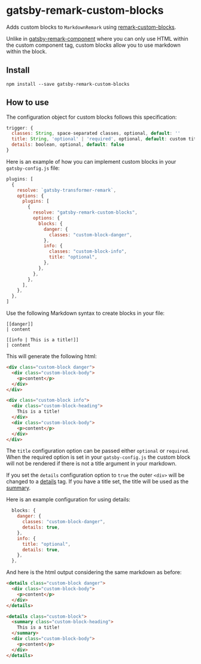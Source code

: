 # gatsby-remark-custom-blocks

Adds custom blocks to `MarkdownRemark` using [remark-custom-blocks](https://github.com/zestedesavoir/zmarkdown/tree/master/packages/remark-custom-blocks).

Unlike in [gatsby-remark-component](https://www.gatsbyjs.org/packages/gatsby-remark-component/) where you can only use HTML within the custom component tag, custom blocks allow you to use markdown within the block.

## Install

`npm install --save gatsby-remark-custom-blocks`

## How to use

The configuration object for custom blocks follows this specification:

```javascript
trigger: {
  classes: String, space-separated classes, optional, default: ''
  title: String, 'optional' | 'required', optional, default: custom titles not allowed
  details: boolean, optional, default: false
}
```

Here is an example of how you can implement custom blocks in your `gatsby-config.js` file:

```javascript
plugins: [
  {
    resolve: `gatsby-transformer-remark`,
    options: {
      plugins: [
        {
          resolve: "gatsby-remark-custom-blocks",
          options: {
            blocks: {
              danger: {
                classes: "custom-block-danger",
              },
              info: {
                classes: "custom-block-info",
                title: "optional",
              },
            },
          },
        },
      ],
    },
  },
]
```

Use the following Markdown syntax to create blocks in your file:

```
[[danger]]
| content

[[info | This is a title!]]
| content
```

This will generate the following html:

```html
<div class="custom-block danger">
  <div class="custom-block-body">
    <p>content</p>
  </div>
</div>

<div class="custom-block info">
  <div class="custom-block-heading">
    This is a title!
  </div>
  <div class="custom-block-body">
    <p>content</p>
  </div>
</div>
```

The `title` configuration option can be passed either `optional` or `required`. When the required option is set in your `gatsby-config.js` the custom block will not be rendered if there is not a title argument in your markdown.

If you set the `details` configuration option to `true` the outer `<div>` will be changed to a [details](https://developer.mozilla.org/en-US/docs/Web/HTML/Element/details) tag. If you have a title set, the title will be used as the [summary](https://developer.mozilla.org/en-US/docs/Web/HTML/Element/summary).

Here is an example configuration for using details:

```javascript
  blocks: {
    danger: {
      classes: "custom-block-danger",
      details: true,
    },
    info: {
      title: "optional",
      details: true,
    },
  },
```

And here is the html output considering the same markdown as before:

```html
<details class="custom-block danger">
  <div class="custom-block-body">
    <p>content</p>
  </div>
</details>

<details class="custom-block">
  <summary class="custom-block-heading">
    This is a title!
  </summary>
  <div class="custom-block-body">
    <p>content</p>
  </div>
</details>
```
